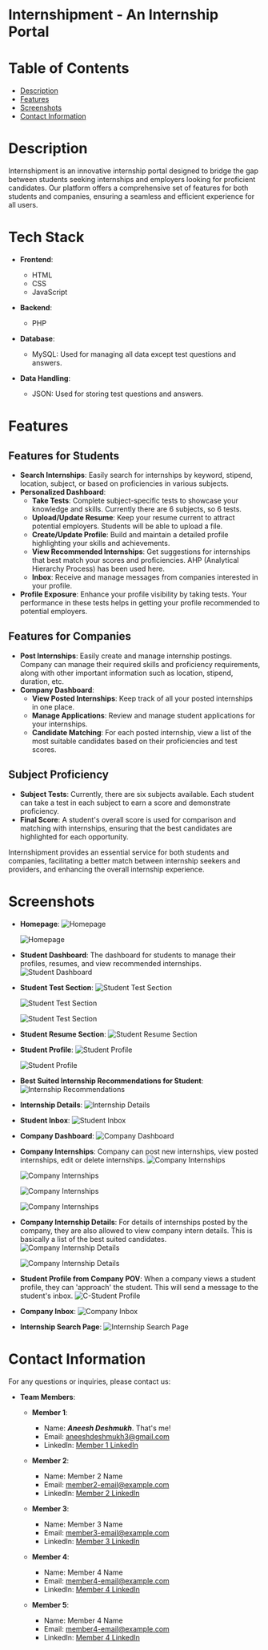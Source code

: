 # Internshipment - An Internship Portal

# Table of Contents

- [Description](#description)
- [Features](#features)
- [Screenshots](#screenshots)
- [Contact Information](#contactinformation)

# Description

Internshipment is an innovative internship portal designed to bridge the gap between students seeking internships and employers looking for proficient candidates. Our platform offers a comprehensive set of features for both students and companies, ensuring a seamless and efficient experience for all users.

# Tech Stack

- **Frontend**:
  - HTML
  - CSS
  - JavaScript

- **Backend**:
  - PHP

- **Database**:
  - MySQL: Used for managing all data except test questions and answers.

- **Data Handling**:
  - JSON: Used for storing test questions and answers.

# Features

## Features for Students

- **Search Internships**: Easily search for internships by keyword, stipend, location, subject, or based on proficiencies in various subjects.
- **Personalized Dashboard**:
  - **Take Tests**: Complete subject-specific tests to showcase your knowledge and skills. Currently there are 6 subjects, so 6 tests.
  - **Upload/Update Resume**: Keep your resume current to attract potential employers. Students will be able to upload a file.
  - **Create/Update Profile**: Build and maintain a detailed profile highlighting your skills and achievements.
  - **View Recommended Internships**: Get suggestions for internships that best match your scores and proficiencies. AHP (Analytical Hierarchy Process) has been used here.
  - **Inbox**: Receive and manage messages from companies interested in your profile.
- **Profile Exposure**: Enhance your profile visibility by taking tests. Your performance in these tests helps in getting your profile recommended to potential employers.

## Features for Companies

- **Post Internships**: Easily create and manage internship postings. Company can manage their required skills and proficiency requirements, along with other important information such as location, stipend, duration, etc.
- **Company Dashboard**:
  - **View Posted Internships**: Keep track of all your posted internships in one place.
  - **Manage Applications**: Review and manage student applications for your internships.
  - **Candidate Matching**: For each posted internship, view a list of the most suitable candidates based on their proficiencies and test scores.

## Subject Proficiency

- **Subject Tests**: Currently, there are six subjects available. Each student can take a test in each subject to earn a score and demonstrate proficiency.
- **Final Score**: A student's overall score is used for comparison and matching with internships, ensuring that the best candidates are highlighted for each opportunity.

Internshipment provides an essential service for both students and companies, facilitating a better match between internship seekers and providers, and enhancing the overall internship experience.

# Screenshots

- **Homepage**:
  ![Homepage](https://github.com/Dominic100/Internshipment/blob/main/Website%20Screenshots/Screenshot%20(109).png)
  
  ![Homepage](https://github.com/Dominic100/Internshipment/blob/main/Website%20Screenshots/Screenshot%20(110).png)

- **Student Dashboard**: The dashboard for students to manage their profiles, resumes, and view recommended internships.
  ![Student Dashboard](https://github.com/Dominic100/Internshipment/blob/main/Website%20Screenshots/Screenshot%20(112).png)

- **Student Test Section**:
  ![Student Test Section](https://github.com/Dominic100/Internshipment/blob/main/Website%20Screenshots/Screenshot%20(113).png)

  ![Student Test Section](https://github.com/Dominic100/Internshipment/blob/main/Website%20Screenshots/Screenshot%20(114).png)

  ![Student Test Section](https://github.com/Dominic100/Internshipment/blob/main/Website%20Screenshots/Screenshot%20(115).png)

- **Student Resume Section**:
  ![Student Resume Section](https://github.com/Dominic100/Internshipment/blob/main/Website%20Screenshots/Screenshot%20(116).png)

- **Student Profile**:
  ![Student Profile](https://github.com/Dominic100/Internshipment/blob/main/Website%20Screenshots/Screenshot%20(117).png)

  ![Student Profile](https://github.com/Dominic100/Internshipment/blob/main/Website%20Screenshots/Screenshot%20(118).png)

- **Best Suited Internship Recommendations for Student**:
  ![Internship Recommendations](https://github.com/Dominic100/Internshipment/blob/main/Website%20Screenshots/Screenshot%20(119).png)

- **Internship Details**:
  ![Internship Details](https://github.com/Dominic100/Internshipment/blob/main/Website%20Screenshots/Screenshot%20(120).png)

- **Student Inbox**:
  ![Student Inbox](https://github.com/Dominic100/Internshipment/blob/main/Website%20Screenshots/Screenshot%20(121).png)

- **Company Dashboard**:
  ![Company Dashboard](https://github.com/Dominic100/Internshipment/blob/main/Website%20Screenshots/Screenshot%20(122).png)

- **Company Internships**: Company can post new internships, view posted internships, edit or delete internships.
  ![Company Internships](https://github.com/Dominic100/Internshipment/blob/main/Website%20Screenshots/Screenshot%20(123).png)

  ![Company Internships](https://github.com/Dominic100/Internshipment/blob/main/Website%20Screenshots/Screenshot%20(124).png)

  ![Company Internships](https://github.com/Dominic100/Internshipment/blob/main/Website%20Screenshots/Screenshot%20(125).png)

  ![Company Internships](https://github.com/Dominic100/Internshipment/blob/main/Website%20Screenshots/Screenshot%20(126).png)

- **Company Internship Details**: For details of internships posted by the company, they are also allowed to view company intern details. This is basically a list of the best suited candidates.
  ![Company Internship Details](https://github.com/Dominic100/Internshipment/blob/main/Website%20Screenshots/Screenshot%20(127).png)

  ![Company Internship Details](https://github.com/Dominic100/Internshipment/blob/main/Website%20Screenshots/Screenshot%20(128).png)

- **Student Profile from Company POV**: When a company views a student profile, they can 'approach' the student. This will send a message to the student's inbox.
  ![C-Student Profile](https://github.com/Dominic100/Internshipment/blob/main/Website%20Screenshots/Screenshot%20(130).png)

- **Company Inbox**:
  ![Company Inbox](https://github.com/Dominic100/Internshipment/blob/main/Website%20Screenshots/Screenshot%20(129).png)

- **Internship Search Page**:
  ![Internship Search Page](https://github.com/Dominic100/Internshipment/blob/main/Website%20Screenshots/Screenshot%20(131).png)

# Contact Information

For any questions or inquiries, please contact us:

- **Team Members**:
  - **Member 1**:
    - Name: ***Aneesh Deshmukh***. That's me!
    - Email: [aneeshdeshmukh3@gmail.com](mailto:aneeshdeshmukh3@gmail.com)
    - LinkedIn: [Member 1 LinkedIn](https://www.linkedin.com/in/aneesh-deshmukh-093144252/)
  
  - **Member 2**:
    - Name: Member 2 Name
    - Email: [member2-email@example.com](mailto:member2-email@example.com)
    - LinkedIn: [Member 2 LinkedIn](https://www.linkedin.com/in/member2profile)
  
  - **Member 3**:
    - Name: Member 3 Name
    - Email: [member3-email@example.com](mailto:member3-email@example.com)
    - LinkedIn: [Member 3 LinkedIn](https://www.linkedin.com/in/member3profile)
  
  - **Member 4**:
    - Name: Member 4 Name
    - Email: [member4-email@example.com](mailto:member4-email@example.com)
    - LinkedIn: [Member 4 LinkedIn](https://www.linkedin.com/in/member4profile)
   
  - **Member 5**:
    - Name: Member 4 Name
    - Email: [member4-email@example.com](mailto:member4-email@example.com)
    - LinkedIn: [Member 4 LinkedIn](https://www.linkedin.com/in/member4profile)
